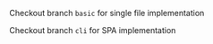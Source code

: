 Checkout branch `basic` for single file implementation

Checkout branch `cli` for SPA implementation
